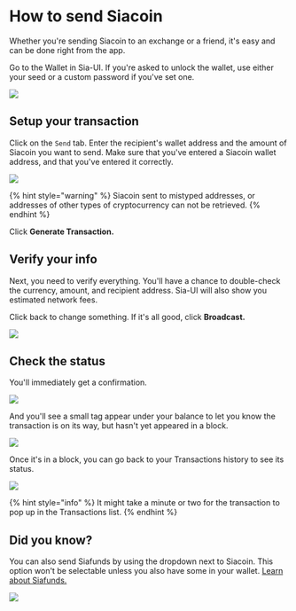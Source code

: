 # How to send Siacoin

Whether you're sending Siacoin to an exchange or a friend, it's easy and can be done right from the app.

Go to the Wallet in Sia-UI. If you're asked to unlock the wallet, use either your seed or a custom password if you've set one.

![](../../../.gitbook/assets/send-1.png)

## Setup your transaction

Click on the `Send` tab. Enter the recipient's wallet address and the amount of Siacoin you want to send. Make sure that you've entered a Siacoin wallet address, and that you've entered it correctly.

![](../../../.gitbook/assets/send-2.png)

{% hint style="warning" %}
Siacoin sent to mistyped addresses, or addresses of other types of cryptocurrency can not be retrieved.
{% endhint %}

Click **Generate Transaction.**

## Verify your info

Next, you need to verify everything. You'll have a chance to double-check the currency, amount, and recipient address. Sia-UI will also show you estimated network fees.

Click back to change something. If it's all good, click **Broadcast.**

![](../../../.gitbook/assets/send-3.png)

## Check the status

You'll immediately get a confirmation.

![](../../../.gitbook/assets/send-4.png)

And you'll see a small tag appear under your balance to let you know the transaction is on its way, but hasn't yet appeared in a block.

![](../../../.gitbook/assets/send-5.png)

Once it's in a block, you can go back to your Transactions history to see its status.

![](../../../.gitbook/assets/send-6.png)

{% hint style="info" %}
It might take a minute or two for the transaction to pop up in the Transactions list.
{% endhint %}

## Did you know?

You can also send Siafunds by using the dropdown next to Siacoin. This option won't be selectable unless you also have some in your wallet. [Learn about Siafunds.](../../../get-started-with-sia/frequently-asked-questions/siafunds/what-are-siafunds.md)

![](../../../.gitbook/assets/send-7.png)
